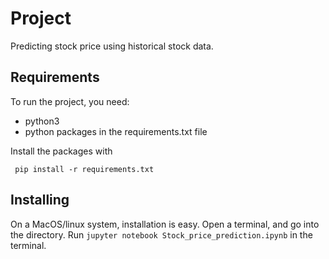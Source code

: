# Project
Predicting stock price using historical stock data.

## Requirements
To run the project, you need:
- python3
- python packages in the requirements.txt file

 Install the packages with
```
 pip install -r requirements.txt
```

## Installing

On a MacOS/linux system, installation is easy. Open a terminal, and go into
the directory. Run `jupyter notebook Stock_price_prediction.ipynb` in the terminal.

